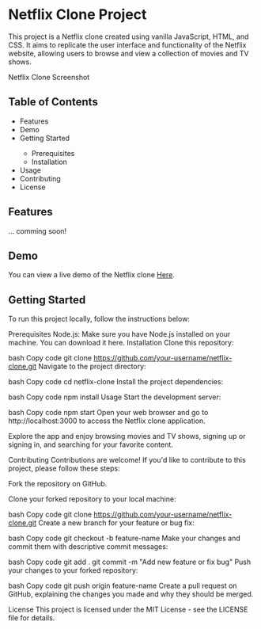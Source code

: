 <h1>Netflix Clone Project</h1>
This project is a Netflix clone created using vanilla JavaScript, HTML, and CSS. It aims to replicate the user interface and functionality of the Netflix website, allowing users to browse and view a collection of movies and TV shows.

Netflix Clone Screenshot

<h2>Table of Contents</h2>
<ul>
  <li>Features</li>
  <li>Demo</li>
  <li>Getting Started</li>
    <ul>
      <li>Prerequisites</li>
      <li>Installation</li>
    </ul>
  <li>Usage</li>
  <li>Contributing</li>
  <li>License</li>
</ul>

<h2>Features</h2>
... comming soon!

<h2>Demo</h2>
You can view a live demo of the Netflix clone <a href="#">Here</a>.

<h2>Getting Started</h2>
To run this project locally, follow the instructions below:

Prerequisites
Node.js: Make sure you have Node.js installed on your machine. You can download it here.
Installation
Clone this repository:

bash
Copy code
git clone https://github.com/your-username/netflix-clone.git
Navigate to the project directory:

bash
Copy code
cd netflix-clone
Install the project dependencies:

bash
Copy code
npm install
Usage
Start the development server:

bash
Copy code
npm start
Open your web browser and go to http://localhost:3000 to access the Netflix clone application.

Explore the app and enjoy browsing movies and TV shows, signing up or signing in, and searching for your favorite content.

Contributing
Contributions are welcome! If you'd like to contribute to this project, please follow these steps:

Fork the repository on GitHub.

Clone your forked repository to your local machine:

bash
Copy code
git clone https://github.com/your-username/netflix-clone.git
Create a new branch for your feature or bug fix:

bash
Copy code
git checkout -b feature-name
Make your changes and commit them with descriptive commit messages:

bash
Copy code
git add .
git commit -m "Add new feature or fix bug"
Push your changes to your forked repository:

bash
Copy code
git push origin feature-name
Create a pull request on GitHub, explaining the changes you made and why they should be merged.

License
This project is licensed under the MIT License - see the LICENSE file for details.

